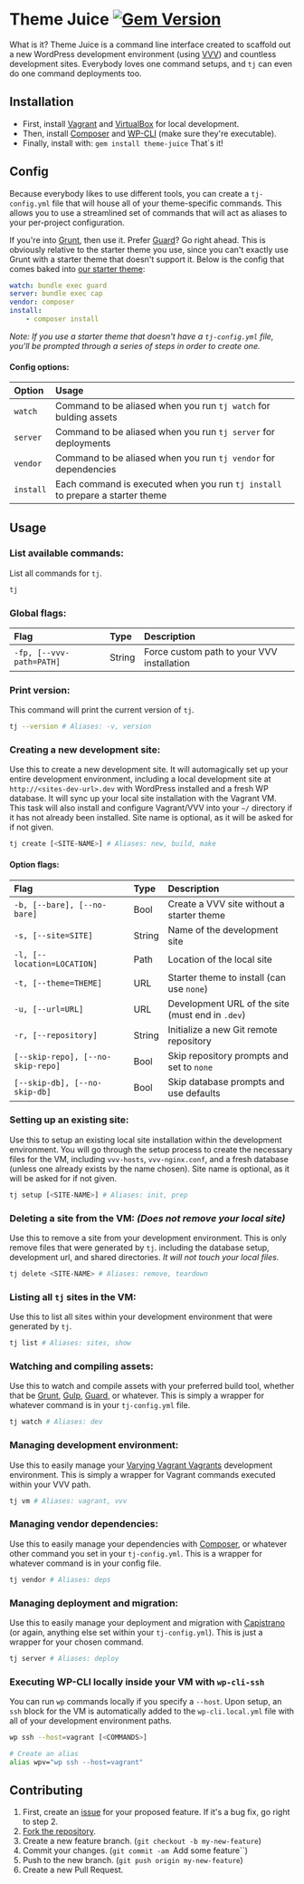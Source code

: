 # Theme Juice [![Gem Version](https://badge.fury.io/rb/theme-juice.svg)](http://badge.fury.io/rb/theme-juice)
What is it? Theme Juice is a command line interface created to scaffold out a new WordPress development environment (using [VVV](https://github.com/Varying-Vagrant-Vagrants/VVV)) and countless development sites. Everybody loves one command setups, and `tj` can even do one command deployments too.

## Installation
* First, install [Vagrant](https://www.vagrantup.com/) and [VirtualBox](https://www.virtualbox.org/) for local development.
* Then, install [Composer](https://getcomposer.org/) and [WP-CLI](http://wp-cli.org/) (make sure they're executable).
* Finally, install with: `gem install theme-juice`
That`s it!

## Config
Because everybody likes to use different tools, you can create a `tj-config.yml` file that will house all of your theme-specific commands. This allows you to use a streamlined set of commands that will act as aliases to your per-project configuration.

If you're into [Grunt](https://github.com/gruntjs/grunt), then use it. Prefer [Guard](https://github.com/guard/guard)? Go right ahead. This is obviously relative to the starter theme you use, since you can't exactly use Grunt with a starter theme that doesn't support it. Below is the config that comes baked into [our starter theme](https://github.com/ezekg/theme-juice-starter):

```yml
watch: bundle exec guard
server: bundle exec cap
vendor: composer
install:
    - composer install

```

_Note: If you use a starter theme that doesn't have a `tj-config.yml` file, you'll be prompted through a series of steps in order to create one._

#### Config options:
| Option    | Usage                                                                         |
|:--------- |:----------------------------------------------------------------------------- |
| `watch`   | Command to be aliased when you run `tj watch` for bulding assets              |
| `server`  | Command to be aliased when you run `tj server` for deployments                |
| `vendor`  | Command to be aliased when you run `tj vendor` for dependencies               |
| `install` | Each command is executed when you run `tj install` to prepare a starter theme |

## Usage

### List available commands:
List all commands for `tj`.
```bash
tj
```

### Global flags:
| Flag                                    | Type   | Description                                      |
|:--------------------------------------- |:------ |:------------------------------------------------ |
| `-fp, [--vvv-path=PATH]`                | String | Force custom path to your VVV installation       |

### Print version:
This command will print the current version of `tj`.
```bash
tj --version # Aliases: -v, version
```

### Creating a new development site:
Use this to create a new development site. It will automagically set up your entire development environment, including a local development site at `http://<sites-dev-url>.dev` with WordPress installed and a fresh WP database. It will sync up your local site installation with the Vagrant VM. This task will also install and configure Vagrant/VVV into your `~/` directory if it has not already been installed. Site name is optional, as it will be asked for if not given.
```bash
tj create [<SITE-NAME>] # Aliases: new, build, make
```

#### Option flags:
| Flag                                    | Type   | Description                                      |
|:--------------------------------------- |:------ |:------------------------------------------------ |
| `-b, [--bare], [--no-bare]`             | Bool   | Create a VVV site without a starter theme        |
| `-s, [--site=SITE]`                     | String | Name of the development site                     |
| `-l, [--location=LOCATION]`             | Path   | Location of the local site                       |
| `-t, [--theme=THEME]`                   | URL    | Starter theme to install (can use `none`)        |
| `-u, [--url=URL]`                       | URL    | Development URL of the site (must end in `.dev`) |
| `-r, [--repository]`                    | String | Initialize a new Git remote repository           |
| `[--skip-repo], [--no-skip-repo]`       | Bool   | Skip repository prompts and set to `none`        |
| `[--skip-db], [--no-skip-db]`           | Bool   | Skip database prompts and use defaults           |

### Setting up an existing site:
Use this to setup an existing local site installation within the development environment. You will go through the setup process to create the necessary files for the VM, including `vvv-hosts`, `vvv-nginx.conf`, and a fresh database (unless one already exists by the name chosen). Site name is optional, as it will be asked for if not given.
```bash
tj setup [<SITE-NAME>] # Aliases: init, prep
```

### Deleting a site from the VM: _(Does not remove your local site)_
Use this to remove a site from your development environment. This is only remove files that were generated by `tj`. including the database setup, development url, and shared directories. _It will not touch your local files._
```bash
tj delete <SITE-NAME> # Aliases: remove, teardown
```

### Listing all `tj` sites in the VM:
Use this to list all sites within your development environment that were generated by `tj`.
```bash
tj list # Aliases: sites, show
```

### Watching and compiling assets:
Use this to watch and compile assets with your preferred build tool, whether that be [Grunt](https://github.com/gruntjs/grunt), [Gulp](https://github.com/gulpjs/gulp), [Guard](https://github.com/guard/guard), or whatever. This is simply a wrapper for whatever command is in your `tj-config.yml` file.
```bash
tj watch # Aliases: dev
```

### Managing development environment:
Use this to easily manage your [Varying Vagrant Vagrants](https://github.com/Varying-Vagrant-Vagrants/VVV) development environment. This is simply a wrapper for Vagrant commands executed within your VVV path.
```bash
tj vm # Aliases: vagrant, vvv
```

### Managing vendor dependencies:
Use this to easily manage your dependencies with [Composer](https://github.com/composer/composer), or whatever other command you set in your `tj-config.yml`. This is a wrapper for whatever command is in your config file.
```bash
tj vendor # Aliases: deps
```

### Managing deployment and migration:
Use this to easily manage your deployment and migration with [Capistrano](https://github.com/capistrano/capistrano) (or again, anything else set within your `tj-config.yml`). This is just a wrapper for your chosen command.
```bash
tj server # Aliases: deploy
```

### Executing WP-CLI locally inside your VM with `wp-cli-ssh`
You can run `wp` commands locally if you specify a `--host`. Upon setup, an `ssh` block for the VM is automatically added to the `wp-cli.local.yml` file with all of your development environment paths.
```bash
wp ssh --host=vagrant [<COMMANDS>]

# Create an alias
alias wpv="wp ssh --host=vagrant"
```

## Contributing

1. First, create an [issue](https://github.com/ezekg/theme-juice-cli/issues) for your proposed feature. If it's a bug fix, go right to step 2.
2. [Fork the repository](https://github.com/ezekg/theme-juice-cli/fork).
3. Create a new feature branch. (`git checkout -b my-new-feature`)
4. Commit your changes. (`git commit -am `Add some feature``)
5. Push to the new branch. (`git push origin my-new-feature`)
6. Create a new Pull Request.
